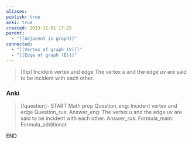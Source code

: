 ```yaml
---
aliases: 
publish: true
anki: true
created: 2023-11-01 17:25
parent:
  - "[[Adjacent in graph]]"
connected:
  - "[[Vertex of graph (V)]]"
  - "[[Edge of graph (E)]]"
---
```


> [!tip] Incident vertex and edge
> The vertex ${} u$ and the edge $uv$ are said to be incident with each other.

### Anki
> [!question]-
START
Math prop
Question_eng: Incident vertex and edge
Question_rus: 
Answer_eng: The vertex ${} u$ and the edge $uv$ are said to be incident with each other.
Answer_rus: 
Formula_main: 
Formula_additional:
<!--ID: 1699130467965-->
END













